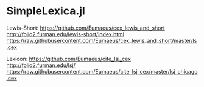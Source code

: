 # SimpleLexica.jl


Lewis-Short: https://github.com/Eumaeus/cex_lewis_and_short
http://folio2.furman.edu/lewis-short/index.html
https://raw.githubusercontent.com/Eumaeus/cex_lewis_and_short/master/ls.cex


Lexicon: https://github.com/Eumaeus/cite_lsj_cex
http://folio2.furman.edu/lsj/
https://raw.githubusercontent.com/Eumaeus/cite_lsj_cex/master/lsj_chicago.cex